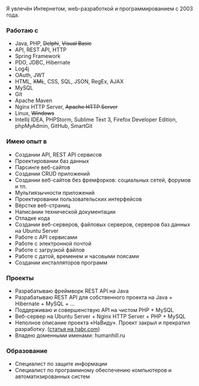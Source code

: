 Я увлечён Интернетом, web-разработкой и программированием с 2003 года.

### Работаю с
* Java, PHP, ~~Delphi~~, ~~Visual Basic~~
* API, REST API, HTTP
* Spring Framework
* PDO, JDBC, Hibernate
* Log4j
* OAuth, JWT
* HTML, ~~XML~~, CSS, SQL, JSON, RegEx, AJAX
* MySQL
* Git
* Apache Maven
* Nginx HTTP Server, ~~Apache HTTP Server~~
* Linux, ~~Windows~~
* Intellij IDEA, PHPStorm, Sublime Text 3, Firefox Developer Edition, phpMyAdmin, GitHub, SmartGit

### Имею опыт в
* Создании API, REST API сервисов
* Проектировании баз данных
* Парсинге веб-сайтов
* Создании CRUD приложений
* Создании веб-сайтов без фремфорков: социальных сетей, форумов и тп.
* Мультиязычности приложений
* Проектировании пользовательских интерфейсов
* Вёрстке веб-страниц
* Написании технической документации
* Отладке кода
* Создании веб-серверов, файловых серверов, серверов баз данных на Ubuntu Server
* Работе с API сервисами
* Работе с электронной почтой
* Работе с загрузкой файлов
* Работе с датой, временем и часовыми поясами
* Создании инсталляторов программ

<!-- ### Сейчас интересуюсь
*  -->

### Проекты
* Разрабатываю фреймворк REST API на Java
* Разрабатываю REST API для собственного проекта на Java + Hibernate + MySQL + ...
* Поддерживаю и совершенствую API на чистом PHP + MySQL
* Веб-сервер на Ubuntu Server + Nginx HTTP Server + PHP + MySQL
* Неполное описание проекта «НаВиду». Проект закрыл и прекратил разработку. ([статья на habr.com](https://habr.com/ru/post/136132/))
* Владею доменными именами: humanhill.ru

### Образование
* Специалист по защите информации
* Специалист по программному обеспечению компьютеров и автоматизированных систем
